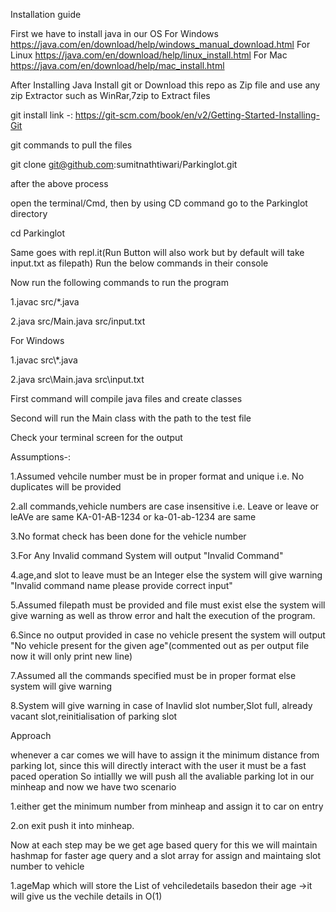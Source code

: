 Installation guide

First we have to install java in our OS
For Windows
https://java.com/en/download/help/windows_manual_download.html
For Linux
https://java.com/en/download/help/linux_install.html
For Mac
https://java.com/en/download/help/mac_install.html

After Installing Java
Install git or Download this repo as Zip file and use any zip Extractor such as WinRar,7zip
to Extract files

git install link -: https://git-scm.com/book/en/v2/Getting-Started-Installing-Git

git commands to pull the files

git clone git@github.com:sumitnathtiwari/Parkinglot.git

after the above process

open the terminal/Cmd, then by using CD command
go to the Parkinglot directory

cd Parkinglot

Same goes with repl.it(Run Button will also work but by default will take input.txt as filepath)
Run the below commands in their console

Now run the following commands to run the program

1.javac src/*.java

2.java src/Main.java src/input.txt

For Windows
 
1.javac src\\*.java

2.java src\\Main.java src\\input.txt


First command will compile java files and create classes

Second will run the Main class with the path to the test file

Check your terminal screen for the output



Assumptions-:

1.Assumed vehcile number must be in proper format and unique i.e. No duplicates will be provided

2.all commands,vehicle numbers are case insensitive i.e. Leave or leave or leAVe are same KA-01-AB-1234 or ka-01-ab-1234 are same

3.No format check has been done for the vehicle number

3.For Any Invalid command System will output "Invalid Command"

4.age,and slot to leave must be an Integer else
the system will give warning "Invalid command name please provide correct input"

5.Assumed filepath must be provided and file must exist else the system will give warning as well as throw error and halt the execution of the program.

6.Since no output provided in case no vehicle present 
the system will output "No vehicle present for the given age"(commented out as per output file now it will only print new line)

7.Assumed all the commands specified must be in proper format else system will give warning

8.System will give warning in case of Inavlid slot number,Slot full, already vacant slot,reinitialisation of parking slot



Approach

whenever a car comes we will have to assign it the minimum distance from parking lot, since this will directly interact with the user it must be a fast paced operation
So intiallly we will push all the avaliable parking lot in our minheap and now we have two scenario

1.either get the minimum number from minheap and assign it to car on entry

2.on exit push it into minheap.

Now at each step may be we get age based query
for this we will maintain
hashmap for faster age query
and a slot array for assign and maintaing slot number to vehicle

1.ageMap which will store the List of vehciledetails basedon their age
->it will give us the vechile details in O(1)
